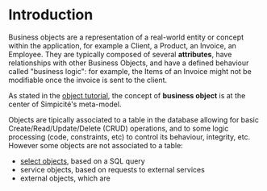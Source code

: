 Introduction
====================

Business objects are a representation of a real-world entity or concept within the application, for example a Client, a Product, an Invoice, an Employee. They are typically composed of several **attributes**, have relationships with other Business Objects, and have a defined behaviour called "business logic": for example, the Items of an Invoice might not be modifiable once the invoice is sent to the client.

As stated in the [object tutorial](/lesson/tutorial/configuration/object), the concept of **business object** is at the center of Simpicité's meta-model. 

Objects are tipically associated to a table in the database allowing for basic Create/Read/Update/Delete (CRUD) operations, and to some logic  processing (code, constraints, etc) to control its behaviour, integrity, etc. However some objects are not associated to a table:
- [select objects](/lesson/docs/core/objects/select-objects), based on a SQL query
- service objects, based on requests to external services
- external objects, which are 



